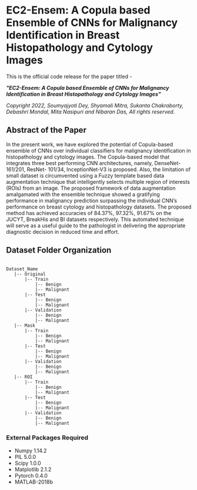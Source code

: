 # EC2-Ensem: A Copula based Ensemble of CNNs for Malignancy Identification in Breast Histopathology and Cytology Images

This is the official code release for the paper titled -

**_"EC2-Ensem: A Copula based Ensemble of CNNs for Malignancy Identification in Breast Histopathology and Cytology Images"_**

*Copyright 2022, Soumyajyoti Dey, Shyamali Mitra, Sukanta Chakraborty, Debashri Mondal, Mita Nasipuri and Nibaran Das, All rights reserved.*

## Abstract of the Paper
In the present work, we have explored the potential of Copula-based ensemble of CNNs over individual classifiers for malignancy identification in histopathology and cytology images. The Copula-based model that integrates three best performing CNN architectures, namely, DenseNet-161/201, ResNet- 101/34, InceptionNet-V3 is proposed. Also, the limitation of small dataset is circumvented using a Fuzzy template based data augmentation technique that intelligently selects multiple region of interests (ROIs) from an image. The proposed framework of data augmentation amalgamated with the ensemble technique showed a gratifying performance in malignancy prediction surpassing the individual CNN’s performance on breast cytology and histopathology datasets. The proposed method has achieved accuracies of 84.37%, 97.32%, 91.67% on the JUCYT, BreakHis and BI datasets respectively. This automated technique will serve as a useful guide to the pathologist in delivering the appropriate diagnostic decision in reduced time and effort. 

## Dataset Folder Organization ##

```

Dataset_Name
   |-- Original
       |-- Train
           |-- Benign
           |-- Malignant
       |-- Test
           |-- Benign
           |-- Malignant
       |-- Validation
           |-- Benign
           |-- Malignant
   |-- Mask
       |-- Train
           |-- Benign
           |-- Malignant
       |-- Test
           |-- Benign
           |-- Malignant
       |-- Validation
           |-- Benign
           |-- Malignant
   |-- ROI
       |-- Train
           |-- Benign
           |-- Malignant
       |-- Test
           |-- Benign
           |-- Malignant
       |-- Validation
           |-- Benign
           |-- Malignant
```


### External Packages Required
* Numpy 1.14.2
* PIL 5.0.0
* Scipy 1.0.0
* Matplotlib 2.1.2
* Pytorch 0.4.0
* MATLAB-2018b

